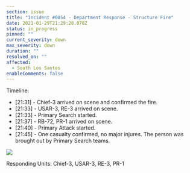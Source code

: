 ```yaml
---
section: issue
title: "Incident #0054 - Department Response - Structure Fire"
date: 2021-01-29T21:29:28.078Z
status: in_progress
pinned: ""
current_severity: down
max_severity: down
duration: ""
resolved_on: ""
affected:
  - South Los Santos
enableComments: false
---
```

Timeline:

* \[21:31] - Chief-3 arrived on scene and confirmed the fire.
* \[21:33] - USAR-3, RE-3 arrived on scene.
* \[21:33] - Primary Search started.
* \[21:37] - RB-72, PR-1 arrived on scene.
* \[21:40] - Primary Attack started.
* \[21:45] - One casualty confirmed, no major injures. The person was brought out by Primary Search teams.

![](https://i.imgur.com/sjG0c5I.png)

Responding Units: Chief-3, USAR-3, RE-3, PR-1